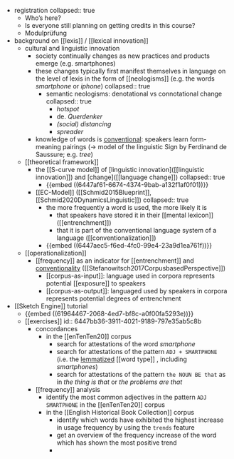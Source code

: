 - registration
  collapsed:: true
	- Who’s here?
	- Is everyone still planning on getting credits in this course?
	- Modulprüfung
- background on [[lexis]] / [[lexical innovation]]
	- cultural and linguistic innovation
		- society continually changes as new practices and products emerge (e.g. smartphones)
		- these changes typically first manifest themselves in language on the level of lexis in the form of [[neologisms]] (e.g. the words *smartphone* or *iphone*)
		  collapsed:: true
			- semantic neologisms: denotational vs connotational change
			  collapsed:: true
				- *hotspot*
				- de. *Querdenker*
				- *(social) distancing*
				- *spreader*
		- knowledge of words is [conventional]([[conventionalization]]): speakers learn form-meaning pairings (→ model of the linguistic Sign by Ferdinand de Saussure; e.g. *tree*)
	- [[theoretical framework]]
		- the [[S-curve model]] of [linguistic innovation]([[linguistic innovation]]) and [change]([[language change]])
		  collapsed:: true
			- {{embed ((6447af61-6674-4374-9bab-a132f1af0f01))}}
		- [[EC-Model]] ([[Schmid2015Blueprint]], [[Schmid2020DynamicsLinguistic]])
		  collapsed:: true
			- the more frequently a word is used, the more likely it is
				- that speakers have stored it in their [[mental lexicon]] ([[entrenchment]])
				- that it is part of the conventional language system of a language ([[conventionalization]])
			- {{embed ((6447aec5-f6ed-4fc0-99e4-23a9d1ea761f))}}
	- [[operationalization]]
		- [[frequency]] as an indicator for [[entrenchment]] and [conventionality]([[conventionalization]]) ([[Stefanowitsch2017CorpusbasedPerspective]])
			- [[corpus-as-input]]: language used in corpora represents potential [[exposure]] to speakers
			- [[corpus-as-output]]: languaged used by speakers in corpora represents potential degrees of entrenchment
- [[Sketch Engine]] tutorial
	- {{embed ((61964467-2068-4ed7-bf8c-a0f00fa5293e))}}
	- [[exercises]]
	  id:: 6447bb36-3911-4021-9189-797e35ab5c8b
		- concordances
			- in the [[enTenTen20]] corpus
				- search for attestations of the word *smartphone*
				- search for attestations of the pattern `ADJ + SMARTPHONE` (i.e. the [lemmatized]([[lemmatization]]) [[word type]] , including *smartphones*)
				- search for attestations of the pattern `the NOUN BE that` as in *the thing is that* or *the problems are that*
		- [[frequency]] analysis
			- identify the most common adjectives in the pattern `ADJ SMARTPHONE` in the [[enTenTen20]] corpus
			- in the [[English Historical Book Collection]] corpus
				- identify which words have exhibited the highest increase in usage frequency by using the `trends` feature
				- get an overview of the frequency increase of the word which has shown the most positive trend
				-